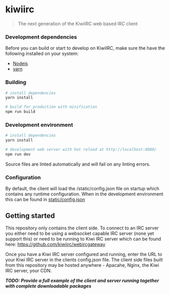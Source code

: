 # kiwiirc

> The next generation of the KiwiIRC web based IRC client

### Development dependencies
Before you can build or start to develop on KiwiIRC, make sure the have the
following installed on your system:
* [Nodejs](https://nodejs.org/)
* [yarn](https://yarnpkg.com/)

### Building

``` bash
# install dependencies
yarn install

# build for production with minification
npm run build
```

### Development environment

``` bash
# install dependencies
yarn install

# development web server with hot reload at http://localhost:8080/
npm run dev
```

Source files are linted automatically and will fail on any linting errors.

### Configuration

By default, the client will load the /static/config.json file on startup which
contains any runtime configuration. When in the development environment this can
be found in [static/config.json](static/config.json)

## Getting started

This repository only contains the client side. To connect to an IRC server you either need to be using a websocket capable IRC server (none yet support this) or need to be running to Kiwi IRC server which can be found here: https://github.com/kiwiirc/webircgateway

Once you have a Kiwi IRC server configured and running, enter the URL to your Kiwi IRC server in the clients config.json file. The client side files built from this repository may be hosted anywhere - Apacahe, Nginx, the Kiwi IRC server, your CDN.

***TODO: Provide a full example of the client and server running together with complete downloadable packages***
